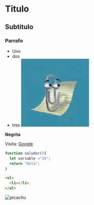 # Titulo
## Subtitulo
### Parrafo

- Uno 
- dos
- tres ![alt text](image.png)

**Negrita**

Visita: [Google](https://www.google.com)
```js
function saludar(){
  let variable ="15";
  return "Hola";
}
```

```html
<ul>
  <li></li>
</ul>
```

![picachu](https://i.scdn.co/image/ab67616d0000b273cfeae645958e9248abff0710)